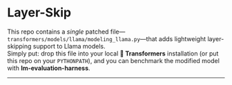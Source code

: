 # Layer-Skip

This repo contains a *single* patched file—`transformers/models/llama/modeling_llama.py`—that adds lightweight layer-skipping support to Llama models.  
Simply put: drop this file into your local **🤗 Transformers** installation (or put this repo on your `PYTHONPATH`), and you can benchmark the modified model with **lm-evaluation-harness**.

---






